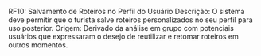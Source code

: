 RF10: Salvamento de Roteiros no Perfil do Usuário
 Descrição: O sistema deve permitir que o turista salve roteiros personalizados no seu perfil para uso posterior.
 Origem: Derivado da análise em grupo com potenciais usuários que expressaram o desejo de reutilizar e retomar roteiros em outros momentos.

